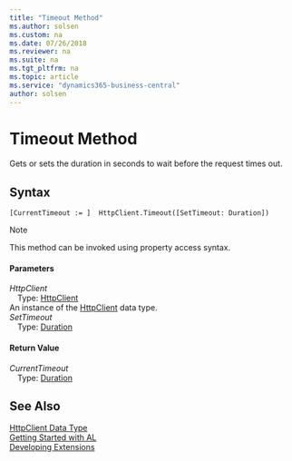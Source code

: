 ```yaml
---
title: "Timeout Method"
ms.author: solsen
ms.custom: na
ms.date: 07/26/2018
ms.reviewer: na
ms.suite: na
ms.tgt_pltfrm: na
ms.topic: article
ms.service: "dynamics365-business-central"
author: solsen
---
```

[//]: # (START>DO_NOT_EDIT)
[//]: # (IMPORTANT:Do not edit any of the content between here and the END>DO_NOT_EDIT.)
[//]: # (Any modifications should be made in the .resx files in the ModernDev repo.)
# Timeout Method
Gets or sets the duration in seconds to wait before the request times out.

## Syntax
```
[CurrentTimeout := ]  HttpClient.Timeout([SetTimeout: Duration])
```
> [!NOTE]
> This method can be invoked using property access syntax.  
#### Parameters
*HttpClient*  
&emsp;Type: [HttpClient](httpclient-data-type.md)  
An instance of the [HttpClient](httpclient-data-type.md) data type.  
*SetTimeout*  
&emsp;Type: [Duration](duration-data-type.md)  



#### Return Value
*CurrentTimeout*  
&emsp;Type: [Duration](duration-data-type.md)  
  


[//]: # (IMPORTANT: END>DO_NOT_EDIT)
## See Also
[HttpClient Data Type](httpclient-data-type.md)  
[Getting Started with AL](../devenv-get-started.md)  
[Developing Extensions](../devenv-dev-overview.md)